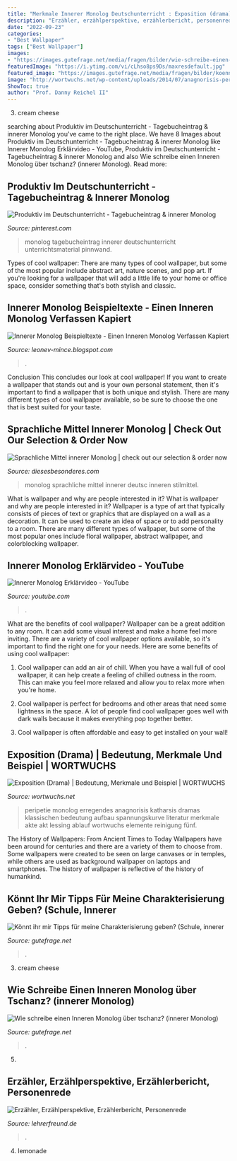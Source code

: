 ```yaml
---
title: "Merkmale Innerer Monolog Deutschunterricht : Exposition (drama)"
description: "Erzähler, erzählperspektive, erzählerbericht, personenrede"
date: "2022-09-23"
categories:
- "Best Wallpaper"
tags: ["Best Wallpaper"]
images:
- "https://images.gutefrage.net/media/fragen/bilder/wie-schreibe-einen-inneren-monolog-ueber-tschanz/0_original.jpg?v=1487706138000"
featuredImage: "https://i.ytimg.com/vi/cLhso8ps9Ds/maxresdefault.jpg"
featured_image: "https://images.gutefrage.net/media/fragen/bilder/koennt-ihr-mir-tipps-fuer-meine-charakterisierung-geben/0_big.jpg?v=1527802779333"
image: "http://wortwuchs.net/wp-content/uploads/2014/07/anagnorisis-peripetie.jpg"
ShowToc: true
author: "Prof. Danny Reichel II"
---
```



3. cream cheese 

	

		
searching about Produktiv im Deutschunterricht - Tagebucheintrag &amp; innerer Monolog you've came to the right place. We have 8 Images about Produktiv im Deutschunterricht - Tagebucheintrag &amp; innerer Monolog like Innerer Monolog Erklärvideo - YouTube, Produktiv im Deutschunterricht - Tagebucheintrag &amp; innerer Monolog and also Wie schreibe einen Inneren Monolog über tschanz? (innerer Monolog). Read more:
		
    
## Produktiv Im Deutschunterricht - Tagebucheintrag &amp; Innerer Monolog

<img loading=lazy src="https://i.pinimg.com/originals/7f/57/0c/7f570c72c0b788eb566491ef4cabe2d0.png" onerror="this.onerror=null;this.src='https://tse2.mm.bing.net/th?id=OIP.EcLKGHLck8XN_VWhb2gKmAHaKe&amp;pid=15.1';" alt="Produktiv im Deutschunterricht - Tagebucheintrag &amp; innerer Monolog">

_Source: pinterest.com_

>monolog tagebucheintrag innerer deutschunterricht unterrichtsmaterial pinnwand. 

	

Types of cool wallpaper:
There are many types of cool wallpaper, but some of the most popular include abstract art, nature scenes, and pop art. If you're looking for a wallpaper that will add a little life to your home or office space, consider something that's both stylish and classic.

    
## Innerer Monolog Beispieltexte - Einen Inneren Monolog Verfassen Kapiert

<img loading=lazy src="https://s1.studylibde.com/store/data/001446410_1-11485a33b0e2f9193dd09830275edd92-300x300.png" onerror="this.onerror=null;this.src='https://tse2.mm.bing.net/th?id=OIP.Vf52szZdeiQU_0XcLCQLbwAAAA&amp;pid=15.1';" alt="Innerer Monolog Beispieltexte - Einen Inneren Monolog Verfassen Kapiert">

_Source: leonev-mince.blogspot.com_

>. 

	

Conclusion
This concludes our look at cool wallpaper! If you want to create a wallpaper that stands out and is your own personal statement, then it's important to find a wallpaper that is both unique and stylish. There are many different types of cool wallpaper available, so be sure to choose the one that is best suited for your taste.

    
## Sprachliche Mittel Innerer Monolog | Check Out Our Selection &amp; Order Now

<img loading=lazy src="https://diesesbesonderes.com/kyasyh/5K34AvFZy21GqjSAvwUm1AHaFj.jpg" onerror="this.onerror=null;this.src='https://tse4.mm.bing.net/th?id=OIP.uuqwJ-SsM9ugmwMoN71krgAAAA&amp;pid=15.1';" alt="Sprachliche Mittel innerer Monolog | check out our selection &amp; order now">

_Source: diesesbesonderes.com_

>monolog sprachliche mittel innerer deutsc inneren stilmittel. 

	

What is wallpaper and why are people interested in it?
What is wallpaper and why are people interested in it?
Wallpaper is a type of art that typically consists of pieces of text or graphics that are displayed on a wall as a decoration. It can be used to create an idea of space or to add personality to a room. There are many different types of wallpaper, but some of the most popular ones include floral wallpaper, abstract wallpaper, and colorblocking wallpaper.

    
## Innerer Monolog Erklärvideo - YouTube

<img loading=lazy src="https://i.ytimg.com/vi/cLhso8ps9Ds/maxresdefault.jpg" onerror="this.onerror=null;this.src='https://tse1.mm.bing.net/th?id=OIP.EqPBiMXaUzMmaMkozWXSKwHaEK&amp;pid=15.1';" alt="Innerer Monolog Erklärvideo - YouTube">

_Source: youtube.com_

>. 

	

What are the benefits of cool wallpaper?
Wallpaper can be a great addition to any room. It can add some visual interest and make a home feel more inviting. There are a variety of cool wallpaper options available, so it's important to find the right one for your needs. Here are some benefits of using cool wallpaper: 
1. Cool wallpaper can add an air of chill. When you have a wall full of cool wallpaper, it can help create a feeling of chilled outness in the room. This can make you feel more relaxed and allow you to relax more when you're home. 

2. Cool wallpaper is perfect for bedrooms and other areas that need some lightness in the space. A lot of people find cool wallpaper goes well with dark walls because it makes everything pop together better. 

3. Cool wallpaper is often affordable and easy to get installed on your wall!

    
## Exposition (Drama) | Bedeutung, Merkmale Und Beispiel | WORTWUCHS

<img loading=lazy src="http://wortwuchs.net/wp-content/uploads/2014/07/anagnorisis-peripetie.jpg" onerror="this.onerror=null;this.src='https://tse2.mm.bing.net/th?id=OIP.3UFwYGVMXhKQodP0duRqrQHaDS&amp;pid=15.1';" alt="Exposition (Drama) | Bedeutung, Merkmale und Beispiel | WORTWUCHS">

_Source: wortwuchs.net_

>peripetie monolog erregendes anagnorisis katharsis dramas klassischen bedeutung aufbau spannungskurve literatur merkmale akte akt lessing ablauf wortwuchs elemente reinigung fünf. 

	

The History of Wallpapers: From Ancient Times to Today
Wallpapers have been around for centuries and there are a variety of them to choose from. Some wallpapers were created to be seen on large canvases or in temples, while others are used as background wallpaper on laptops and smartphones. The history of wallpaper is reflective of the history of humankind.

    
## Könnt Ihr Mir Tipps Für Meine Charakterisierung Geben? (Schule, Innerer

<img loading=lazy src="https://images.gutefrage.net/media/fragen/bilder/koennt-ihr-mir-tipps-fuer-meine-charakterisierung-geben/0_big.jpg?v=1527802779333" onerror="this.onerror=null;this.src='https://tse2.mm.bing.net/th?id=OIP.g1t5guyiSY0NS3gqJAuRMAHaFj&amp;pid=15.1';" alt="Könnt ihr mir Tipps für meine Charakterisierung geben? (Schule, innerer">

_Source: gutefrage.net_

>. 

	

3. cream cheese 

    
## Wie Schreibe Einen Inneren Monolog über Tschanz? (innerer Monolog)

<img loading=lazy src="https://images.gutefrage.net/media/fragen/bilder/wie-schreibe-einen-inneren-monolog-ueber-tschanz/0_original.jpg?v=1487706138000" onerror="this.onerror=null;this.src='https://tse4.mm.bing.net/th?id=OIP.lTnw-Qv2rHcBMtCVSpBepQHaHa&amp;pid=15.1';" alt="Wie schreibe einen Inneren Monolog über tschanz? (innerer Monolog)">

_Source: gutefrage.net_

>. 

	

5.

    
## Erzähler, Erzählperspektive, Erzählerbericht, Personenrede

<img loading=lazy src="https://www.lehrerfreund.de/medien/_assets_bilder/der_lehrerfreund/deutschunterricht/erzaehlperspektiven/vorschauAB-erzaehlperspektiven-personenrede.jpg" onerror="this.onerror=null;this.src='https://tse1.mm.bing.net/th?id=OIP.Je2-GCElz0nkR_W1u7ay6AHaKj&amp;pid=15.1';" alt="Erzähler, Erzählperspektive, Erzählerbericht, Personenrede">

_Source: lehrerfreund.de_

>. 

	

4. lemonade 

